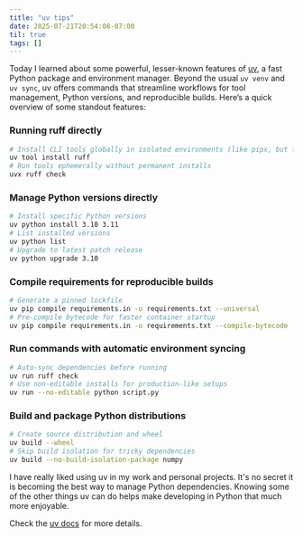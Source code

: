 ```yaml
---
title: "uv tips"
date: 2025-07-21T20:54:08-07:00
til: true
tags: []
---
```


Today I learned about some powerful, lesser-known features of [uv](https://docs.astral.sh/uv/guides/), a fast Python package and environment manager. Beyond the usual `uv venv` and `uv sync`, uv offers commands that streamline workflows for tool management, Python versions, and reproducible builds. Here’s a quick overview of some standout features:

### Running ruff directly
```bash
# Install CLI tools globally in isolated environments (like pipx, but faster)
uv tool install ruff
# Run tools ephemerally without permanent installs
uvx ruff check
```

### Manage Python versions directly
```bash
# Install specific Python versions
uv python install 3.10 3.11
# List installed versions
uv python list
# Upgrade to latest patch release
uv python upgrade 3.10
```

### Compile requirements for reproducible builds
```bash
# Generate a pinned lockfile
uv pip compile requirements.in -o requirements.txt --universal
# Pre-compile bytecode for faster container startup
uv pip compile requirements.in -o requirements.txt --compile-bytecode
```

### Run commands with automatic environment syncing
```bash
# Auto-sync dependencies before running
uv run ruff check
# Use non-editable installs for production-like setups
uv run --no-editable python script.py
```

### Build and package Python distributions
```bash
# Create source distribution and wheel
uv build --wheel
# Skip build isolation for tricky dependencies
uv build --no-build-isolation-package numpy
```

I have really liked using uv in my work and personal projects. It's no secret it is becoming the best way to manage Python dependencies. Knowing some of the other things uv can do helps make developing in Python that much more enjoyable.

Check the [uv docs](https://docs.astral.sh/uv/guides/) for more details.